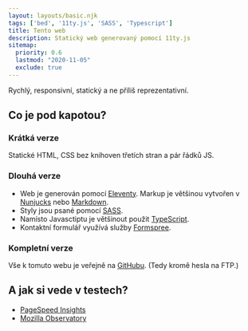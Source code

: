```yaml
---
layout: layouts/basic.njk
tags: ['bed', '11ty.js', 'SASS', 'Typescript']
title: Tento web
description: Statický web generovaný pomocí 11ty.js
sitemap:
  priority: 0.6
  lastmod: "2020-11-05"
  exclude: true
---
```

<section class="top">
  <div class="container">
    <p>Rychlý, responsivní, statický a ne příliš reprezentativní.</p>
  </div>
</section>
<section class="basic">
  <div class="container">

## Co je pod kapotou?

### Krátká verze
Statické HTML, CSS bez knihoven třetích stran a pár řádků JS. 

### Dlouhá verze
 * Web je generován pomocí [Eleventy](https://www.11ty.dev/). Markup je většinou vytvořen v [Nunjucks](https://mozilla.github.io/nunjucks/) nebo [Markdown](https://www.markdownguide.org/).
 * Styly jsou psané pomocí [SASS](https://sass-lang.com/).
 * Namísto Javasctiptu je většinout použit [TypeScript](https://www.typescriptlang.org/).
 * Kontaktní formulář využívá služby [Formspree](https://formspree.io/).

### Kompletní verze

Vše k tomuto webu je veřejně na [GitHubu](https://github.com/jbazant/bazant_dev). (Tedy kromě hesla na FTP.)

  </div>
</section>

<section class="basic">
  <div class="container">

## A jak si vede v testech?

 * [PageSpeed Insights](https://developers.google.com/speed/pagespeed/insights/?url=https%3A%2F%2Fbazant.dev)
 * [Mozilla Observatory](https://observatory.mozilla.org/analyze/bazant.dev)
  
  </div>
</section>